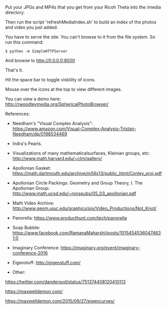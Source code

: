 
Put your JPGs and MP4s that you get from your Ricoh Theta into the /media directory.

Then run the script 'refreshMediaIndex.sh' to build an index of the photos and vides you just added.

You have to serve the site. You can't browse to it from the file system. So run this command:

   `$ python -m SimpleHTTPServer`

And browse to http://0.0.0.0:8000

That's it.

Hit the space bar to toggle visbility of icons.

Mouse over the icons at the top to view different images.

You can view a demo here: http://rwoodleymedia.org/SphericalPhotoBrowser/

References:   

- Needham's "Visual Complex Analysis":   
https://www.amazon.com/Visual-Complex-Analysis-Tristan-Needham/dp/0198534469   

- Indra's Pearls.

- Visualizations of many mathematicalsurfaces, Kleinian groups, etc:   
http://www.math.harvard.edu/~ctm/gallery/

- Apollonian Gasket:   
https://math.dartmouth.edu/archive/m56s13/public_html/Conley_proj.pdf

- Apollonian Circle Packings: Geometry and Group Theory, I. The Apollonian Group: 
http://www.math.ucsd.edu/~ronspubs/05_03_apollonian.pdf

- Math Video Archive:
http://www.geom.uiuc.edu/graphics/pix/Video_Productions/Not_Knot/

- Panorella:
https://www.producthunt.com/tech/panorella

- Soap Bubble:
https://www.facebook.com/RamanaMaharshi/posts/10154545360474631:0

- Imaginary Conference:
https://imaginary.org/event/imaginary-conference-2016

- Eigenstuff:
http://eigenstuff.com/

- Other:

https://twitter.com/dandersod/status/751374408120410113


https://maxwelldemon.com/

https://maxwelldemon.com/2015/09/27/eigencurves/



